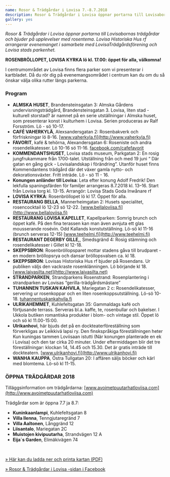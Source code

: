 ```yaml
---
name: Rosor & Trädgårdar i Lovisa 7.-8.7.2018
description: Rosor & Trädgårdar i Lovisa öppnar portarna till Lovisabornas trädgårdar och bjuder på upplevelser med rosentema. Lovisa Historiska Hus rf arrangerar evenemanget i samarbete med LovisaTrädgårdsförening och Lovisa stads parkenhet.
gallery: yes
---
```

*Rosor & Trädgårdar i Lovisa öppnar portarna till Lovisabornas trädgårdar och bjuder på upplevelser med rosentema. Lovisa Historiska Hus rf arrangerar evenemanget i samarbete med LovisaTrädgårdsförening och Lovisa stads parkenhet.*

**ROSENBRÖLLOPET, LOVISA KYRKA lö kl. 17.00: öppet för alla, välkomna!**


I centrumområdet av Lovisa finns flera parker som vi presenterar i kartbladet. Då du rör dig på evenemangsområdet i centrum kan du om du så önskar välja olika rutter längs parkerna.

### Program

- **ALMSKA HUSET**, Brandensteinsgatan 3: Almska Gårdens undervisningsträdgård, Brandensteinsgatan 3. Lovisa, liten stad - kulturell storstad? är namnet på en serie utställningar i Almska huset, som presenterar konst i kulturhem i Lovisa. Serien produceras av Ralf Forsström.  Lö - sö 10-17.
- **CAFÉ VAHERKYLÄ**, Alexsandersgatan 2: Rosenbakverk och förfriskningar lö 8-16. [www.vaherkyla.fi](http://www.vaherkyla.fi)
- **FAVORIT**, kafé & tehörna, Alexandersgatan 6: Roseniste och andra rosendelikatesser. Lö 10-16 sö 11-16. [facebook.com/cafefavorit](https://www.facebook.com/cafefavorit)
- **KOMMENDANTSHUSET**, Lovisa stads museum, Parkgatan 2: En rosig jungfrukammare från 1700-talet. Utställning  från och med 19 juni “ Där gatan en gång gick - Lovisalandskap i förändring”. Utanför huset finns Kommendantens trädgård där det växer gamla nytto- och dekorationsväxter. Fritt inträde. Lö - sö 11 - 16.
- **Konungen anländer till Lovisa**: Leta efter konung Adolf Fredrik! Den lekfulla spaningsfärden för familjer arrangeras 8.7.2018 kl. 13–16. Start från Lovisa torg kl. 13-15. Arrangör: Lovisa Stads Goda Inwånare rf
- **LOVISA KYRKA**: Rosenbröllopet lö kl 17. Öppet för alla.
- **RESTAURANG BELLA**, Mannerheimgatan 2: Husets specialitet, rosencocktail lö 12-23 sö 12-22. [www.bellaloviisa.fi](http://www.bellaloviisa.fi)
- **RESTAURANG LOVISA KAPELLET**, Kapellparken: Somrig brunch och öppet kafé. På den fina terassen kan man även avnjuta ett  glas mousserande rosévin. Odd Kallands konstutställning. Lö-sö kl 11-16 (brunch serveras 12-15) [www.teehelmi.fi](http://www.teehelmi.fi)
- **RESTAURANT DEGERBY GILLE,**, Smedsgränd 4: Rosig stämning och rosendelikatesser i Gillet kl 12-18.
- **SKEPPSBRON**: Rosenbröllopsparet mottar stadens gåva till brudparet - en modern bröllopsrya och dansar bröllopsvalsen ca. kl 18.
- **SKEPPSBRON**: Lovisas Historiska Hus rf bjuder på Rosendans. Ur publiken väljs den vackraste rosenklänningen. Lö börjande kl 18. [www.laivasilta.net](http://www.laivasilta.net)
- **STRANDPARKEN**,  Strandparkens Rosenstrand: Rosenplantering i strandparken av Lovisas “gerilla-trädgårdsmästare”
- **TUHANNEN TUSKAN KAHVILA**,  Mariegatan 2 c: Rosendelikatesser, servering ur rosenkoppar och en liten rosenkoppsutställning. Lö-sö 10-18. 
[tuhannentuskankahvila.fi](http://tuhannentuskankahvila.fi)
- **ULRIKAHEMMET**, Kuhlefeltsgatan 35: Gammaldags kafé och förtjusande terrass. Serveras bl.a. kaffe, te, rosenbullar och bakelser. I Ukkola butiken romantiska produkter i blom- och vintage stil. Öppet lö och sö kl 11.00-15:00.
- **Ulrikanhovi**, här bjuds det på en dockteaterföreställning som förverkligas av Leikkivä lapsi ry. Den finskspråkiga föreställningen heter Kun kuningas tammen Loviisaan istutti (När konungen planterade en ek i Lovisa) och den tar cirka 20 minuter. Under eftermiddagen blir det tre föreställningar: klockan 14, 14.45 och 15.30. Det är gratis inträde till dockteatern. [www.ulrikanhovi.fi](http://www.ulrikanhovi.fi)
- **WANHA KAUPPA**, Östra Tullgatan 20: I affären säljs böcker och kärl med blomtema. Lö-sö kl 11-15.

### ÖPPNA TRÄDGÅRDAR 2018

Tilläggsinformation om trädgårdarna: [www.avoimetpuutarhatloviisa.com](http://www.avoimetpuutarhatloviisa.com)

Trädgårdar som är öppna 7.7 ja 8.7:

- **Kuninkaanlampi**, Kuhlefeltsgatan 8
- **Villa Ilenna**, Tenngjutaregränd 7
- **Villa Aaltonen**, Långgränd 12
- **Liisantalo**, Mariegatan 2C
- **Muistojen kivipuutarha**, Strandvägen 12 A
- **Eija´s Garden**, Elimäkivägen 74

 &nbsp;

[» Här kan du ladda ner och printa kartan (PDF)](/ohjelma/ruusuja-ja-puutarhoja/kartta.pdf)

[» Rosor & Trädgårdar i Lovisa -sidan i Facebook](https://www.facebook.com/ruusutjapuutarhat)
